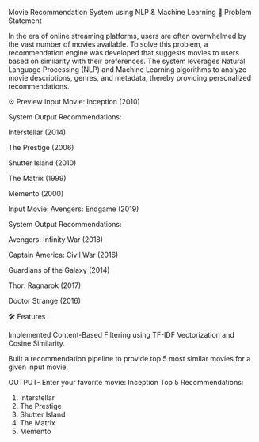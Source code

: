 Movie Recommendation System using NLP & Machine Learning
  🔎 Problem Statement


In the era of online streaming platforms, users are often overwhelmed by the vast number of movies available. To solve this problem, a recommendation engine was developed that suggests movies to users based on similarity with their preferences. 
The system leverages Natural Language Processing (NLP) and Machine Learning algorithms to analyze movie descriptions, genres, and metadata, thereby providing personalized recommendations.

⚙️ Preview
Input Movie: Inception (2010)

System Output Recommendations:

Interstellar (2014)

The Prestige (2006)

Shutter Island (2010)

The Matrix (1999)

Memento (2000)

Input Movie: Avengers: Endgame (2019)

System Output Recommendations:

Avengers: Infinity War (2018)

Captain America: Civil War (2016)

Guardians of the Galaxy (2014)

Thor: Ragnarok (2017)

Doctor Strange (2016)

🛠️ Features

Implemented Content-Based Filtering using TF-IDF Vectorization and Cosine Similarity.

Built a recommendation pipeline to provide top 5 most similar movies for a given input movie.

OUTPUT-
Enter your favorite movie: Inception
Top 5 Recommendations:
1. Interstellar
2. The Prestige
3. Shutter Island
4. The Matrix
5. Memento
